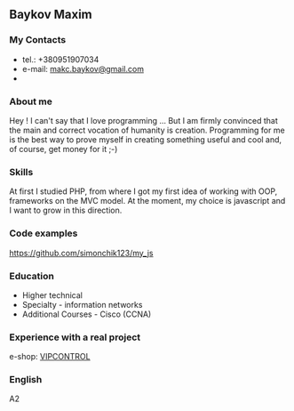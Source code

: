 ## Baykov Maxim

### My Contacts
- tel.: +380951907034
- e-mail: makc.baykov@gmail.com
- 
### About me
Hey !
I can't say that I love programming ... But I am firmly convinced that the main and correct vocation of humanity is creation.
Programming for me is the best way to prove myself in creating something useful and cool and, of course, get money for it ;-)

### Skills
At first I studied PHP, from where I got my first idea of working with OOP, frameworks on the MVC model. At the moment, my choice is javascript and I want to grow in this direction.

### Code examples
https://github.com/simonchik123/my_js

### Education
- Higher technical
- Specialty - information networks
- Additional Courses - Cisco (CCNA)

### Experience with a real project
e-shop: [VIPCONTROL](https://vipcontrol.dn.ua)

### English
A2
